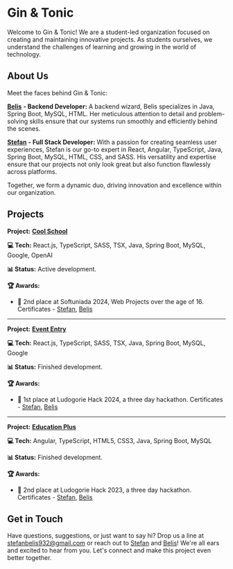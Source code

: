 # Gin & Tonic

Welcome to Gin & Tonic! We are a student-led organization focused on creating and maintaining innovative projects. As students ourselves, we understand the challenges of learning and growing in the world of technology.

## About Us

Meet the faces behind Gin & Tonic:

[**Belis**](https://github.com/BelisAliosmanova) **- Backend Developer:** A backend wizard, Belis specializes in Java, Spring Boot, MySQL, HTML. Her meticulous attention to detail and problem-solving skills ensure that our systems run smoothly and efficiently behind the scenes.

[**Stefan**](https://github.com/stefan-petrov1) **- Full Stack Developer:** With a passion for creating seamless user experiences, Stefan is our go-to expert in React, Angular, TypeScript, Java, Spring Boot, MySQL, HTML, CSS, and SASS. His versatility and expertise ensure that our projects not only look great but also function flawlessly across platforms.

Together, we form a dynamic duo, driving innovation and excellence within our organization.

## Projects

**Project:** [**Cool School**](https://github.com/Gin-n-Tonicc/Cool-School)

**💻 Tech:** React.js, TypeScript, SASS, TSX, Java, Spring Boot, MySQL, Google, OpenAI

**📊 Status:** Active development.

**🏆 Awards:** 
- 🥈 2nd place at Softuniada 2024, Web Projects over the age of 16. Certificates - [Stefan](https://drive.google.com/file/d/1TAeeAbTokbThkLA0V7lXD_SVAHYXWsvJ/view?usp=sharing), [Belis](https://drive.google.com/file/d/1bX8yCmPS4rljZPKqtCPPzeLZ7Whud8Qc/view?usp=sharing)

___

**Project:** [**Event Entry**](https://github.com/Gin-n-Tonicc/Event-Entry)

**💻 Tech:** React.js, TypeScript, SASS, TSX, Java, Spring Boot, MySQL, Google

**📊 Status:** Finished development.

**🏆 Awards:** 
- 🥇 1st place at Ludogorie Hack 2024, a three day hackathon. Certificates - [Stefan](https://drive.google.com/file/d/11yoD9pztw9Yt_RPbvIgtPcK4bXwyPysr/view?usp=sharing), [Belis](https://drive.google.com/file/d/1y-otCjQOHWjRJ2knKbwSNRajbZj6opJd/view?usp=sharing)

___

**Project:** [**Education Plus**](https://github.com/Gin-n-Tonicc/Education-Plus)

**💻 Tech:** Angular, TypeScript, HTML5, CSS3, Java, Spring Boot, MySQL

**📊 Status:** Finished development.

**🏆 Awards:** 
- 🥈 2nd place at Ludogorie Hack 2023, a three day hackathon. Certificates - [Stefan](https://drive.google.com/file/d/1MB2N8Uxlno4CbxroTRYmdYZPR5zkiGhA/view?usp=sharing), [Belis](https://drive.google.com/file/d/1O2kDYCMJNEaBctGEdnmd_23-JhalrdF4/view?usp=sharing)

## Get in Touch
Have questions, suggestions, or just want to say hi? Drop us a line at stefanbelis932@gmail.com or reach out to [Stefan](https://github.com/stefan-petrov1) and [Belis](https://github.com/BelisAliosmanova)! We're all ears and excited to hear from you. Let's connect and make this project even better together.
